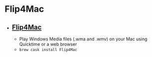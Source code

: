 # Flip4Mac
- [Flip4Mac](https://www.telestream.net/flip4mac/)
  - 
  - Play Windows Media files (.wma and .wmv) on your Mac using Quicktime or a web browser
  - `brew cask install Flip4Mac`
